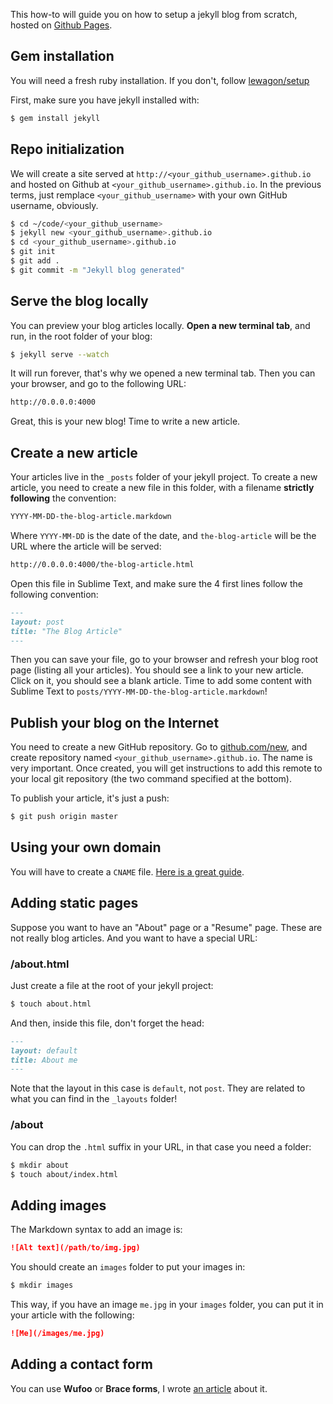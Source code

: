 This how-to will guide you on how to setup a jekyll blog from scratch,
hosted on [Github Pages](https://pages.github.com/).

## Gem installation

You will need a fresh ruby installation. If you don't, follow
[lewagon/setup](https://github.com/lewagon/setup)

First, make sure you have jekyll installed with:

```bash
$ gem install jekyll
```

## Repo initialization

We will create a site served at `http://<your_github_username>.github.io` and hosted on Github at `<your_github_username>.github.io`. In the previous terms, just remplace `<your_github_username>` with your own GitHub username, obviously.

```bash
$ cd ~/code/<your_github_username>
$ jekyll new <your_github_username>.github.io
$ cd <your_github_username>.github.io
$ git init
$ git add .
$ git commit -m "Jekyll blog generated"
```

## Serve the blog locally

You can preview your blog articles locally. **Open a new terminal tab**, and run, in the root folder of your blog:

```bash
$ jekyll serve --watch
```

It will run forever, that's why we opened a new terminal tab. Then you can
your browser, and go to the following URL:

```bash
http://0.0.0.0:4000
```

Great, this is your new blog! Time to write a new article.

## Create a new article

Your articles live in the `_posts` folder of your jekyll project. To create a new article, you need to create a new file in this folder, with a filename **strictly following** the convention:

```bash
YYYY-MM-DD-the-blog-article.markdown
```

Where `YYYY-MM-DD` is the date of the date, and `the-blog-article` will be
the URL where the article will be served:

```bash
http://0.0.0.0:4000/the-blog-article.html
```

Open this file in Sublime Text, and make sure the 4 first lines follow the
following convention:

```markdown
---
layout: post
title: "The Blog Article"
---
```

Then you can save your file, go to your browser and refresh your blog
root page (listing all your articles). You should see a link to your
new article. Click on it, you should see a blank article. Time to add
some content with Sublime Text to `posts/YYYY-MM-DD-the-blog-article.markdown`!

## Publish your blog on the Internet

You need to create a new GitHub repository. Go to [github.com/new](https://github.com/new), and create repository named `<your_github_username>.github.io`.
The name is very important. Once created, you will get instructions to add this
remote to your local git repository (the two command specified at the bottom).

To publish your article, it's just a push:

```bash
$ git push origin master
```

## Using your own domain

You will have to create a `CNAME` file. [Here is a great guide](https://help.github.com/articles/setting-up-a-custom-domain-with-github-pages).

## Adding static pages

Suppose you want to have an "About" page or a "Resume" page. These are not really
blog articles. And you want to have a special URL:

### /about.html

Just create a file at the root of your jekyll project:

```bash
$ touch about.html
```

And then, inside this file, don't forget the head:

```markdown
---
layout: default
title: About me
---
```

Note that the layout in this case is `default`, not `post`. They are related
to what you can find in the `_layouts` folder!

### /about

You can drop the `.html` suffix in your URL, in that case you need a folder:

```bash
$ mkdir about
$ touch about/index.html
```

## Adding images

The Markdown syntax to add an image is:

```markdown
![Alt text](/path/to/img.jpg)
```

You should create an `images` folder to put your images in:

```bash
$ mkdir images
```

This way, if you have an image `me.jpg` in your `images` folder,
you can put it in your article with the following:

```markdown
![Me](/images/me.jpg)
```

## Adding a contact form

You can use **Wufoo** or **Brace forms**, I wrote [an article](http://sebastien.saunier.me/blog/2014/04/15/you-do-not-need-a-database-for-your-contact-form.html)
about it.